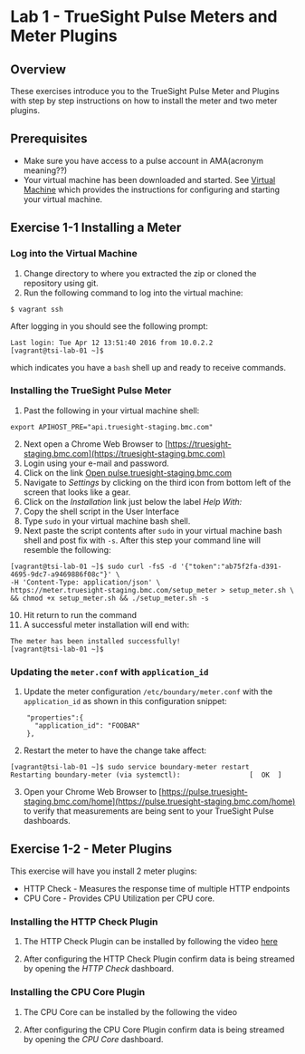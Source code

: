 Lab 1 - TrueSight Pulse Meters and Meter Plugins
================================================

## Overview

These exercises introduce you to the TrueSight Pulse Meter and Plugins with step by step instructions
on how to install the meter and two meter plugins.


## Prerequisites

- Make sure you have access to a pulse account in AMA(acronym meaning??)
- Your virtual machine has been downloaded and started. See [Virtual Machine](virtual_machine.md)
which provides the instructions for configuring and starting your virtual machine.

## Exercise 1-1 Installing a Meter

### Log into the Virtual Machine

1. Change directory to where you extracted the zip or cloned the repository using git.
2. Run the following command to log into the virtual machine:
```
$ vagrant ssh
```
After logging in you should see the following prompt:
```
Last login: Tue Apr 12 13:51:40 2016 from 10.0.2.2
[vagrant@tsi-lab-01 ~]$
```

which indicates you have a `bash` shell up and ready to receive commands.

### Installing the TrueSight Pulse Meter

1. Past the following in your virtual machine shell:
```
export APIHOST_PRE="api.truesight-staging.bmc.com"
```
2. Next open a Chrome Web Browser to [https://truesight-staging.bmc.com](https://truesight-staging.bmc.com)
3. Login using your e-mail and password.
4. Click on the link [Open pulse.truesight-staging.bmc.com](https://pulse.truesight-staging.bmc.com/)
5. Navigate to _Settings_ by clicking on the third icon from bottom left of the screen
that looks like a gear.
6. Click on the _Installation_ link just below the label _Help With:_
7. Copy the shell script in the User Interface
8. Type `sudo` in your virtual machine bash shell.
9. Next paste the script contents after `sudo` in your virtual machine bash shell and
post fix with `-s`. After this step your command line will resemble the following:
```
[vagrant@tsi-lab-01 ~]$ sudo curl -fsS -d '{"token":"ab75f2fa-d391-4695-9dc7-a9469886f08c"}' \
-H 'Content-Type: application/json' \
https://meter.truesight-staging.bmc.com/setup_meter > setup_meter.sh \
&& chmod +x setup_meter.sh && ./setup_meter.sh -s
```
10. Hit return to run the command
11. A successful meter installation will end with:
```
The meter has been installed successfully!
[vagrant@tsi-lab-01 ~]$
```

### Updating the `meter.conf` with `application_id`

1. Update the meter configuration `/etc/boundary/meter.conf` with the `application_id` as shown
in this configuration snippet:
```
    "properties":{
      "application_id": "FOOBAR"
    },
```
2. Restart the meter to have the change take affect:
```
[vagrant@tsi-lab-01 ~]$ sudo service boundary-meter restart
Restarting boundary-meter (via systemctl):                 [  OK  ]
```
3. Open your Chrome Web Browser to
[https://pulse.truesight-staging.bmc.com/home](https://pulse.truesight-staging.bmc.com/home)
to verify that measurements are being sent to your TrueSight Pulse dashboards.


## Exercise 1-2 - Meter Plugins

This exercise will have you install 2 meter plugins:

- HTTP Check - Measures the response time of multiple HTTP endpoints
- CPU Core - Provides CPU Utilization per CPU core.

### Installing the HTTP Check Plugin

1. The HTTP Check Plugin can be installed by following the video
[here](https://help.truesight.bmc.com/hc/en-us/articles/202622071-Plugins-HTTP-Check-Deployment-Walkthrough)

2. After configuring the HTTP Check Plugin confirm data is being streamed by opening the _HTTP Check_
dashboard.


### Installing the CPU Core Plugin

1. The CPU Core can be installed by the following the video
[](https://help.truesight.bmc.com/hc/en-us/articles/202671691-Plugins-CPU-Core-Deployment-Walkthrough)

2. After configuring the CPU Core Plugin confirm data is being streamed by opening the _CPU Core_
dashboard.
